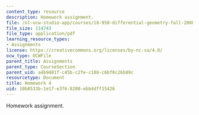 ```yaml
---
content_type: resource
description: Homework assignment.
file: /ol-ocw-studio-app/courses/18-950-differential-geometry-fall-2008/10b8533b1e17e3f68200ebb4dff15426_homework4.pdf
file_size: 114743
file_type: application/pdf
learning_resource_types:
- Assignments
license: https://creativecommons.org/licenses/by-nc-sa/4.0/
ocw_type: OCWFile
parent_title: Assignments
parent_type: CourseSection
parent_uid: a4b9481f-c45b-c2fe-c188-c6bf8c26b89c
resourcetype: Document
title: Homework 4
uid: 10b8533b-1e17-e3f6-8200-ebb4dff15426
---
```

Homework assignment.